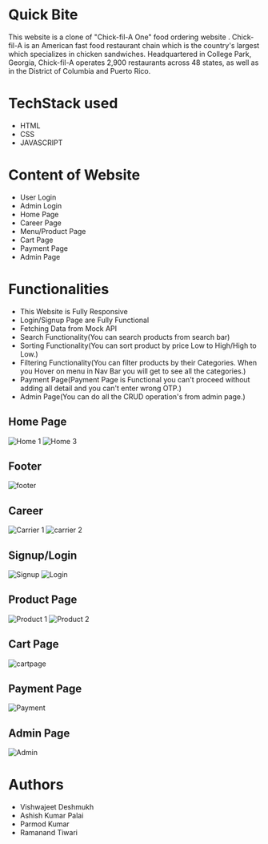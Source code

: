 # Quick Bite

This website is a clone of "Chick-fil-A One" food ordering website . Chick-fil-A is an American fast food restaurant chain which is the country's largest which specializes in chicken sandwiches. Headquartered in College Park, Georgia, Chick-fil-A operates 2,900 restaurants across 48 states, as well as in the District of Columbia and Puerto Rico.

# TechStack used
+ HTML
+ CSS
+ JAVASCRIPT

# Content of Website
+ User Login
+ Admin Login 
+ Home Page
+ Career Page
+ Menu/Product Page
+ Cart Page
+ Payment Page
+ Admin Page

# Functionalities
+ This Website is Fully Responsive 
+ Login/Signup Page are Fully Functional
+ Fetching Data from Mock API
+ Search Functionality(You can search products from search bar)
+ Sorting Functionality(You can sort product by price Low to High/High to Low.)
+ Filtering Functionality(You can filter products by their Categories. When you Hover on menu in Nav Bar you will get to see all the categories.)
+ Payment Page(Payment Page is Functional you can't proceed without adding all detail and you can't enter wrong OTP.)
+ Admin Page(You can do all the CRUD operation's from admin page.)

## Home Page
![Home 1](https://user-images.githubusercontent.com/112760336/237058810-d9302a81-8c2d-4b3d-9012-1968b8664d8f.png)
![Home 3](https://user-images.githubusercontent.com/112760336/237058893-8c12d4a9-27bc-417d-96c1-3af0d2ac664a.png)

## Footer 
![footer](https://user-images.githubusercontent.com/112760336/237058861-d46c01ea-7f2f-46c6-9662-c2041153cfe9.png)

## Career
![Carrier 1](https://user-images.githubusercontent.com/112760336/237059746-47120a04-e74a-46af-bad6-9c25770e9548.png)
![carrier 2](https://user-images.githubusercontent.com/112760336/237059766-743f4d77-5c5d-431e-80fc-f540f374ca2a.png)
## Signup/Login
![Signup](https://user-images.githubusercontent.com/112760336/237060930-4106996b-7672-4ec6-85a0-32ef94f31d8b.png)
![Login](https://user-images.githubusercontent.com/112760336/237060948-85bbd2e3-ed6b-482f-bd5a-caf8bb036839.png)

## Product Page
![Product 1](https://user-images.githubusercontent.com/112760336/237061131-e2640ced-7060-45cc-aaed-7f730e7ffae2.png)
![Product 2](https://user-images.githubusercontent.com/112760336/237061142-ed5d3656-a418-4045-84e2-2e2e2d990444.png)

## Cart Page
![cartpage](https://user-images.githubusercontent.com/112760336/237061197-5ea2a21c-d34b-47a5-be7f-4bf60484450d.png)

## Payment Page
![Payment](https://user-images.githubusercontent.com/112760336/237061267-456564d1-1617-48ff-a111-821854908baf.png)

## Admin Page
![Admin](https://user-images.githubusercontent.com/112760336/237061342-bbc21661-58bb-487a-ad1f-2418c3115e37.png)



# Authors
+ Vishwajeet Deshmukh
+ Ashish Kumar Palai
+ Parmod Kumar
+ Ramanand Tiwari
